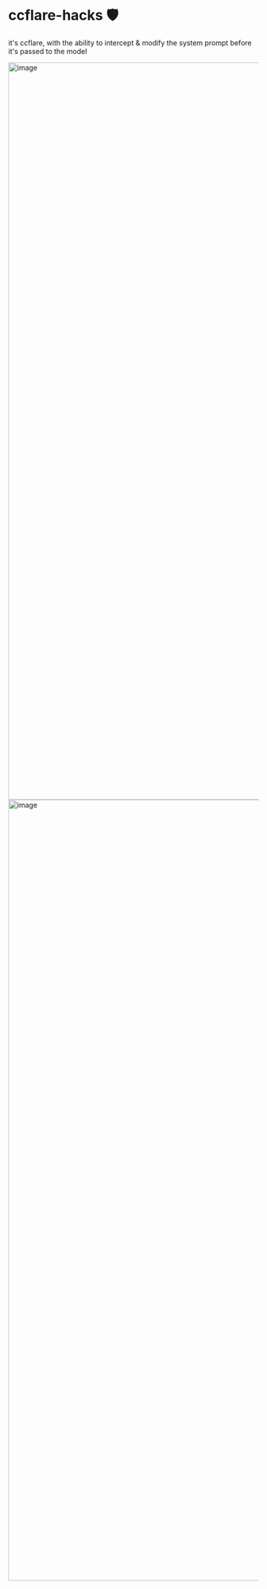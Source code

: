 # ccflare-hacks 🛡️

it's ccflare, with the ability to intercept & modify the system prompt before it's passed to the model

<img width="1954" height="1484" alt="image" src="https://github.com/user-attachments/assets/8b4e762f-cbe3-4c65-b5d7-d89fb2c234c6" />

<img width="2394" height="1572" alt="image" src="https://github.com/user-attachments/assets/6061958c-1399-4be5-84af-6576a3ba4d49" />
